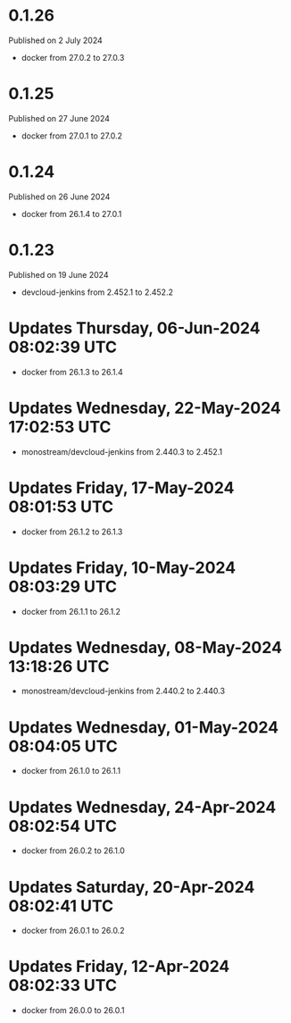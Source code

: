 # 0.1.26

Published on 2 July 2024

- docker from 27.0.2 to 27.0.3

# 0.1.25

Published on 27 June 2024

- docker from 27.0.1 to 27.0.2

# 0.1.24

Published on 26 June 2024

- docker from 26.1.4 to 27.0.1

# 0.1.23

Published on 19 June 2024

- devcloud-jenkins from 2.452.1 to 2.452.2

# Updates Thursday, 06-Jun-2024 08:02:39 UTC
- docker from 26.1.3 to 26.1.4

# Updates Wednesday, 22-May-2024 17:02:53 UTC
- monostream/devcloud-jenkins from 2.440.3 to 2.452.1

# Updates Friday, 17-May-2024 08:01:53 UTC
- docker from 26.1.2 to 26.1.3

# Updates Friday, 10-May-2024 08:03:29 UTC
- docker from 26.1.1 to 26.1.2

# Updates Wednesday, 08-May-2024 13:18:26 UTC
- monostream/devcloud-jenkins from 2.440.2 to 2.440.3

# Updates Wednesday, 01-May-2024 08:04:05 UTC
- docker from 26.1.0 to 26.1.1

# Updates Wednesday, 24-Apr-2024 08:02:54 UTC
- docker from 26.0.2 to 26.1.0

# Updates Saturday, 20-Apr-2024 08:02:41 UTC
- docker from 26.0.1 to 26.0.2

# Updates Friday, 12-Apr-2024 08:02:33 UTC
- docker from 26.0.0 to 26.0.1

